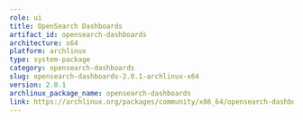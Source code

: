 ```yaml
---
role: ui
title: OpenSearch Dashboards
artifact_id: opensearch-dashboards
architecture: x64
platform: archlinux
type: system-package
category: opensearch-dashboards
slug: opensearch-dashboards-2.0.1-archlinux-x64
version: 2.0.1
archlinux_package_name: opensearch-dashboards
link: https://archlinux.org/packages/community/x86_64/opensearch-dashboards/
---
```

